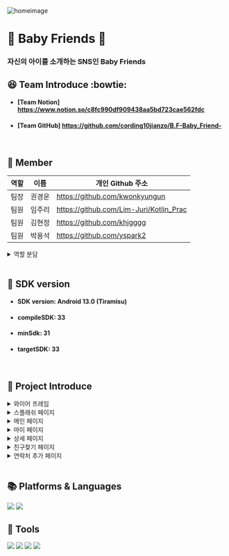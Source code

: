 ![homeimage](https://github.com/cording10jianzo/B.F-Baby_Friend-/assets/88123219/07ae2514-5217-4117-bf41-2058603648db)

# :hatched_chick: Baby Friends :baby_chick:
### 자신의 아이를 소개하는 SNS인 Baby Friends
## :satisfied: Team Introduce :bowtie:
- #### [Team Notion] <https://www.notion.so/c8fc990df909438aa5bd723cae562fdc>
- #### [Team GitHub] <https://github.com/cording10jianzo/B.F-Baby_Friend->
<br>

## :information_desk_person: Member
| 역할 | 이름   | 개인 Github 주소                 |
| --- | ------ |----------------------------------|
| 팀장 | 권경운 |<https://github.com/kwonkyungun>|
| 팀원 | 임주리 |<https://github.com/Lim-Juri/Kotlin_Prac>|
| 팀원 | 김현정 |<https://github.com/khjgggg>    |
| 팀원 | 박용석 |<https://github.com/yspark2>     |
<details>
  <summary>역할 분담</summary>
  
![image](https://github.com/NetchaProject/netcha/assets/121241416/3df6f1ab-e44a-4214-a9f6-8235ce5511c2)
</details>
<br>

## :dragon: SDK version
- #### SDK version: Android 13.0 (Tiramisu)
- #### compileSDK: 33
- #### minSdk: 31
- #### targetSDK: 33

<br>


 ## :baby: Project Introduce
<details>
<summary>와이어 프레임</summary>
  

![wireframe](https://github.com/cording10jianzo/B.F-Baby_Friend-/assets/88123219/248bf9cb-eca6-4d54-a505-0414a241e304)

- 와이어 프레임은 회의를 통하여 구체적인 설계에 들어가기 전에 `대략적인 틀`을 구성했습니다.
</details>
<details>
 <summary>스플래쉬 페이지</summary>

![splash1](https://github.com/cording10jianzo/B.F-Baby_Friend-/assets/88123219/4f7b8af4-5917-47b5-bbb6-49cc5b617084)

 
 - 스플래시 페이지는 `lottie animation`이 들어간 페이지로 바로 메인 페이지로 이동합니다. 
  
</details>
<details>
<summary>메인 페이지</summary>
  
![main1](https://github.com/cording10jianzo/B.F-Baby_Friend-/assets/88123219/7298eae8-fbb7-4428-be56-f177f338c928)
![main2](https://github.com/cording10jianzo/B.F-Baby_Friend-/assets/88123219/81b9d957-1bf1-4fa6-9e47-bc49cee7b8c3)

- 메인 페이지는 다른 페이지들과 상호작용하는 페이지이며 `view type 변환`, `my page 이동`, `fab을 활용한 다른 프레그먼트에 접근`하는 등 다양한 기능이 가능합니다.
</details>
<details>
<summary>마이 페이지</summary>
  
![my1](https://github.com/cording10jianzo/B.F-Baby_Friend-/assets/88123219/d9bc1a9a-623b-4aa5-9a6c-d96f7a9a6f68)
![my2](https://github.com/cording10jianzo/B.F-Baby_Friend-/assets/88123219/a7ca2cd5-3afc-4b6e-97ed-7ae006feca15)

- 마이 페이지는 `수정하기`를 통해서 개인의 정보수정이 가능합니다.
</details>
<details>
<summary>상세 페이지</summary>
  
![detail1](https://github.com/cording10jianzo/B.F-Baby_Friend-/assets/88123219/8800406a-f9c4-44c3-bf50-9aaab5072c78)
![detail2](https://github.com/cording10jianzo/B.F-Baby_Friend-/assets/88123219/ae0ae2a9-f855-4f7a-960a-7274f4147596)

- 상세 페이지는 클릭한 아이템의 `자세한 정보`확인이 가능합니다.
</details>
<details>
<summary>친구찾기 페이지</summary>
  
![search1](https://github.com/cording10jianzo/B.F-Baby_Friend-/assets/88123219/338e478a-ec33-4c80-8252-38d8f8d04e44)

- 친구찾기 페이지에서는 존재하는 친구를 빠르게 찾아서 `상세 페이지`로 이동이 가능합니다.
</details>
<details>
<summary>연락처 추가 페이지</summary>
  
![addcontact1](https://github.com/cording10jianzo/B.F-Baby_Friend-/assets/88123219/3d359b6d-e242-4156-8c30-037444b1f072)

- 연락처 추가 페이지는 다른 사람의 연락처를 `추가 후 저장`이 가능합니다.
</details>

<br>

## 📚  Platforms & Languages 

<img src="https://img.shields.io/badge/android-3DDC84?style=flat-square&logo=android&logoColor=white"/>  <img src="https://img.shields.io/badge/kotlin-7F52FF?style=flat-square&logo=kotlin&logoColor=white"/>
## :gem: Tools 
  
<img src="https://img.shields.io/badge/figma-F24E1E?style=flat-square&logo=figma&logoColor=white"/>  <img src="https://img.shields.io/badge/git-F05032?style=flat-square&logo=git&logoColor=white"/>  <img src="https://img.shields.io/badge/github-181717?style=flat-square&logo=github&logoColor=white"/>  <img src="https://img.shields.io/badge/notion-000000?style=flat-square&logo=notion&logoColor=white"/>
